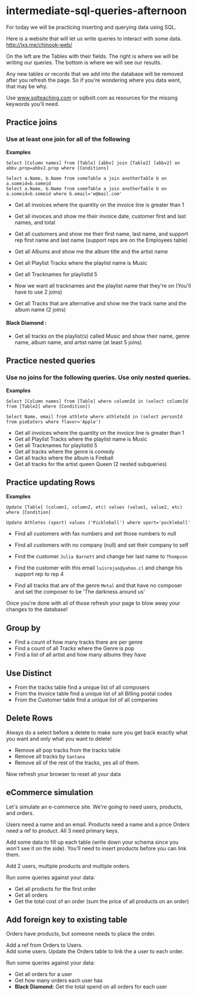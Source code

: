 # intermediate-sql-queries-afternoon

For today we will be practicing inserting and querying data using SQL.

Here is a website that will let us write queries to interact with some data. http://jxs.me/chinook-web/

On the left are the Tables with their fields. The right is where we will be writing our queries. The bottom is where we will see our results.

Any new tables or records that we add into the database will be removed after you refresh the page. So if you're wondering where you data went, that may be why.

Use www.sqlteaching.com or sqlbolt.com as resources for the missing keywords you'll need.

## Practice joins

### Use at least one join for all of the following

__Examples__ 
```
Select [Column names] from [Table] [abbv] join [Table2] [abbv2] on abbv.prop=abbv2.prop where [Conditions]

Select a.Name, b.Name from someTable a join anotherTable b on a.someid=b.someid
Select a.Name, b.Name from someTable a join anotherTable b on a.someid=b.someid where b.email='e@mail.com'
```

* Get all invoices where the quantity on the invoice line is greater than 1
* Get all invoices and show me their invoice date, customer first and last names, and total

* Get all customers and show me their first name, last name, and support rep first name and last name (support reps are on the Employees table)

* Get all Albums and show me the album title and the artist name

* Get all Playlist Tracks where the playlist name is Music
* Get all Tracknames for playlistId 5
* Now we want all tracknames and the playlist name that they're on (You'll have to use 2 joins)

* Get all Tracks that are alternative and show me the track name and the album name (2 joins)

#### Black Diamond :

* Get all tracks on the playlist(s) called Music and show their name, genre name, album name, and artist name (at least 5 joins)


## Practice nested queries

### Use no joins for the following queries.  Use only nested queries.

__Examples__ 
```
Select [Column names] from [Table] where columnId in (select columnId from [Table2] where [Condition])

Select Name, email from athlete where athleteId in (select personId from pieEaters where flavor='Apple')
```

* Get all invoices where the quantity on the invoice line is greater than 1
* Get all Playlist Tracks where the playlist name is Music
* Get all Tracknames for playlistId 5
* Get all tracks where the genre is comedy
* Get all tracks where the album is Fireball
* Get all tracks for the artist queen Queen (2 nested subqueries)


## Practice updating Rows

__Examples__
```
Update [Table] (column1, column2, etc) values (value1, value2, etc) where [Condition]

Update Athletes (sport) values ('Pickleball') where sport='pockleball'
```

* Find all customers with fax numbers and set those numbers to null
* Find all customers with no company (null) and set their company to self
* Find the customer `Julia Barnett` and change her last name to `Thompson`
* Find the customer with this email `luisrojas@yahoo.cl` and change his support rep to rep 4

* Find all tracks that are of the genre `Metal` and that have no composer and set the composer to be 'The darkness around us'


Once you're done with all of those refresh your page to blow away your changes to the database!

## Group by

* Find a count of how many tracks there are per genre
* Find a count of all Tracks where the Genre is pop
* Find a list of all artist and how many albums they have

## Use Distinct

* From the tracks table find a unique list of all composers
* From the Invoice table find a unique list of all Billing postal codes
* From the Customer table find a unique list of all companies 

## Delete Rows

Always do a select before a delete to make sure you get back exactly what you want and only what you want to delete!

* Remove all pop tracks from the tracks table
* Remove all tracks by `Santana`
* Remove all of the rest of the tracks, yes all of them.

Now refresh your browser to reset all your data



## eCommerce simulation

Let's simulate an e-commerce site.  We're going to need users, products, and orders.

Users need a name and an email.
Products need a name and a price
Orders need a ref to product.
All 3 need primary keys.

Add some data to fill up each table (write down your schema since you won't see it on the side).  You'll need to insert products before you can link them.

Add 2 users, multiple products and multiple orders.

Run some queries against your data: 

* Get all products for the first order
* Get all orders
* Get the total cost of an order (sum the price of all products on an order)

## Add foreign key to existing table

Orders have products, but someone needs to place the order.

Add a ref from Orders to Users.  
Add some users.
Update the Orders table to link the a user to each order.

Run some queries against your data:

* Get all orders for a user
* Get how many orders each user has
* __Black Diamond:__ Get the total spend on all orders for each user